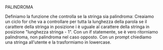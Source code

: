 PALINDROMA

Definiamo la funzione che controlla se la stringa sia palindroma: Creaiamo un ciclo for che va a controllare per tutta la lunghezza della parola se il carattere della stringa in posizione i è uguale al carattere della stringa in posizione "lunghezza stringa - 1". Con un if statemente, se è vero ritorniamo palindroma, non palindroma nel caso opposto.
Con un prompt chiediamo una stringa all'utente e la trasformiamo in lowercase.